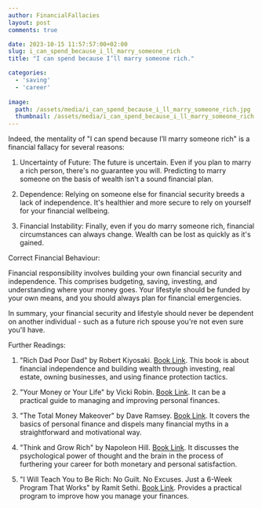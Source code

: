```yaml
---
author: FinancialFallacies
layout: post
comments: true

date: 2023-10-15 11:57:57:00+02:00  
slug: i_can_spend_because_i_ll_marry_someone_rich
title: "I can spend because I’ll marry someone rich."

categories:
  - 'saving'
  - 'career'
  
image:
  path: /assets/media/i_can_spend_because_i_ll_marry_someone_rich.jpg
  thumbnail: /assets/media/i_can_spend_because_i_ll_marry_someone_rich.jpg
---
```


Indeed, the mentality of "I can spend because I’ll marry someone rich" is a financial fallacy for several reasons:

1. Uncertainty of Future: The future is uncertain. Even if you plan to marry a rich person, there's no guarantee you will. Predicting to marry someone on the basis of wealth isn't a sound financial plan. 

2. Dependence: Relying on someone else for financial security breeds a lack of independence. It's healthier and more secure to rely on yourself for your financial wellbeing.

3. Financial Instability: Finally, even if you do marry someone rich, financial circumstances can always change. Wealth can be lost as quickly as it's gained.

Correct Financial Behaviour:

Financial responsibility involves building your own financial security and independence. This comprises budgeting, saving, investing, and understanding where your money goes. Your lifestyle should be funded by your own means, and you should always plan for financial emergencies. 

In summary, your financial security and lifestyle should never be dependent on another individual - such as a future rich spouse you're not even sure you'll have.

Further Readings:

1. "Rich Dad Poor Dad" by Robert Kiyosaki. [Book Link](https://www.amazon.com/Rich-Dad-Poor-Teach-Middle/dp/1612680194).
This book is about financial independence and building wealth through investing, real estate, owning businesses, and using finance protection tactics.

2. "Your Money or Your Life" by Vicki Robin. [Book Link](https://www.amazon.com/Your-Money-Life-Transforming-Relationship/dp/0143115766).
It can be a practical guide to managing and improving personal finances.

3. "The Total Money Makeover" by Dave Ramsey. [Book Link](https://www.amazon.com/Total-Money-Makeover-Classic-Financial/dp/1595555277).
It covers the basics of personal finance and dispels many financial myths in a straightforward and motivational way.

4. "Think and Grow Rich" by Napoleon Hill. [Book Link](https://www.amazon.com/Think-Grow-Rich-Landmark-Bestseller/dp/1585424331).
It discusses the psychological power of thought and the brain in the process of furthering your career for both monetary and personal satisfaction.
  
5. "I Will Teach You to Be Rich: No Guilt. No Excuses. Just a 6-Week Program That Works" by Ramit Sethi. [Book Link](https://www.amazon.com/Will-Teach-You-Rich-Second/dp/1523505745).
Provides a practical program to improve how you manage your finances.